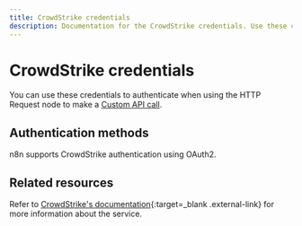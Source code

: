 ```yaml
---
title: CrowdStrike credentials
description: Documentation for the CrowdStrike credentials. Use these credentials to authenticate CrowdStrike in n8n, a workflow automation platform.
---
```


# CrowdStrike credentials

You can use these credentials to authenticate when using the HTTP Request node to make a [Custom API call](/integrations/custom-operations/).

## Authentication methods 

n8n supports CrowdStrike authentication using OAuth2.

## Related resources

Refer to [CrowdStrike's documentation](https://www.tines.com/blog/getting-connected-to-the-crowdstrike-api){:target=_blank .external-link} for more information about the service.


<!-- 
TODO
If this is a credential-only node, add a link to the node page on n8n's website. For example: https://n8n.io/integrations/356-gmail/ 
View [example workflows and related content](https://n8n.io/integrations/_Name_/){:target=_blank .external-link} on n8n's website.
-->
